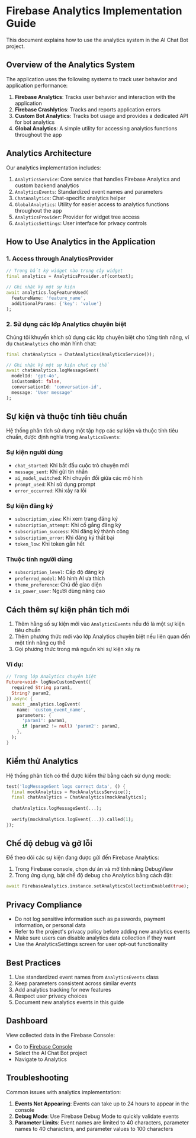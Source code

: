 # Firebase Analytics Implementation Guide

This document explains how to use the analytics system in the AI Chat Bot project.

## Overview of the Analytics System

The application uses the following systems to track user behavior and application performance:

1. **Firebase Analytics**: Tracks user behavior and interaction with the application
2. **Firebase Crashlytics**: Tracks and reports application errors
3. **Custom Bot Analytics**: Tracks bot usage and provides a dedicated API for bot analytics
4. **Global Analytics**: A simple utility for accessing analytics functions throughout the app

## Analytics Architecture

Our analytics implementation includes:

1. `AnalyticsService`: Core service that handles Firebase Analytics and custom backend analytics
2. `AnalyticsEvents`: Standardized event names and parameters 
3. `ChatAnalytics`: Chat-specific analytics helper
4. `GlobalAnalytics`: Utility for easier access to analytics functions throughout the app
5. `AnalyticsProvider`: Provider for widget tree access
6. `AnalyticsSettings`: User interface for privacy controls

## How to Use Analytics in the Application

### 1. Access through AnalyticsProvider

```dart
// Trong bất kỳ widget nào trong cây widget
final analytics = AnalyticsProvider.of(context);

// Ghi nhật ký một sự kiện
await analytics.logFeatureUsed(
  featureName: 'feature_name',
  additionalParams: {'key': 'value'}
);
```

### 2. Sử dụng các lớp Analytics chuyên biệt

Chúng tôi khuyến khích sử dụng các lớp chuyên biệt cho từng tính năng, ví dụ `ChatAnalytics` cho màn hình chat:

```dart
final chatAnalytics = ChatAnalytics(AnalyticsService());

// Ghi nhật ký một sự kiện chat cụ thể
await chatAnalytics.logMessageSent(
  modelId: 'gpt-4o',
  isCustomBot: false,
  conversationId: 'conversation-id',
  message: 'User message'
);
```

## Sự kiện và thuộc tính tiêu chuẩn

Hệ thống phân tích sử dụng một tập hợp các sự kiện và thuộc tính tiêu chuẩn, được định nghĩa trong `AnalyticsEvents`:

### Sự kiện người dùng
- `chat_started`: Khi bắt đầu cuộc trò chuyện mới
- `message_sent`: Khi gửi tin nhắn
- `ai_model_switched`: Khi chuyển đổi giữa các mô hình
- `prompt_used`: Khi sử dụng prompt
- `error_occurred`: Khi xảy ra lỗi

### Sự kiện đăng ký
- `subscription_view`: Khi xem trang đăng ký
- `subscription_attempt`: Khi cố gắng đăng ký
- `subscription_success`: Khi đăng ký thành công
- `subscription_error`: Khi đăng ký thất bại
- `token_low`: Khi token gần hết

### Thuộc tính người dùng
- `subscription_level`: Cấp độ đăng ký
- `preferred_model`: Mô hình AI ưa thích
- `theme_preference`: Chủ đề giao diện
- `is_power_user`: Người dùng nâng cao

## Cách thêm sự kiện phân tích mới

1. Thêm hằng số sự kiện mới vào `AnalyticsEvents` nếu đó là một sự kiện tiêu chuẩn
2. Thêm phương thức mới vào lớp Analytics chuyên biệt nếu liên quan đến một tính năng cụ thể
3. Gọi phương thức trong mã nguồn khi sự kiện xảy ra

### Ví dụ:

```dart
// Trong lớp Analytics chuyên biệt
Future<void> logNewCustomEvent({
  required String param1,
  String? param2,
}) async {
  await _analytics.logEvent(
    name: 'custom_event_name',
    parameters: {
      'param1': param1,
      if (param2 != null) 'param2': param2,
    },
  );
}
```

## Kiểm thử Analytics

Hệ thống phân tích có thể được kiểm thử bằng cách sử dụng mock:

```dart
test('logMessageSent logs correct data', () {
  final mockAnalytics = MockAnalyticsService();
  final chatAnalytics = ChatAnalytics(mockAnalytics);
  
  chatAnalytics.logMessageSent(...);
  
  verify(mockAnalytics.logEvent(...)).called(1);
});
```

## Chế độ debug và gỡ lỗi

Để theo dõi các sự kiện đang được gửi đến Firebase Analytics:

1. Trong Firebase console, chọn dự án và mở tính năng DebugView
2. Trong ứng dụng, bật chế độ debug cho Analytics bằng cách đặt:

```dart
await FirebaseAnalytics.instance.setAnalyticsCollectionEnabled(true);
```

## Privacy Compliance

- Do not log sensitive information such as passwords, payment information, or personal data
- Refer to the project's privacy policy before adding new analytics events
- Make sure users can disable analytics data collection if they want
- Use the AnalyticsSettings screen for user opt-out functionality

## Best Practices

1. Use standardized event names from `AnalyticsEvents` class
2. Keep parameters consistent across similar events
3. Add analytics tracking for new features
4. Respect user privacy choices
5. Document new analytics events in this guide

## Dashboard

View collected data in the Firebase Console:
- Go to [Firebase Console](https://console.firebase.google.com/)
- Select the AI Chat Bot project
- Navigate to Analytics

## Troubleshooting

Common issues with analytics implementation:

1. **Events Not Appearing**: Events can take up to 24 hours to appear in the console
2. **Debug Mode**: Use Firebase Debug Mode to quickly validate events
3. **Parameter Limits**: Event names are limited to 40 characters, parameter names to 40 characters, and parameter values to 100 characters

